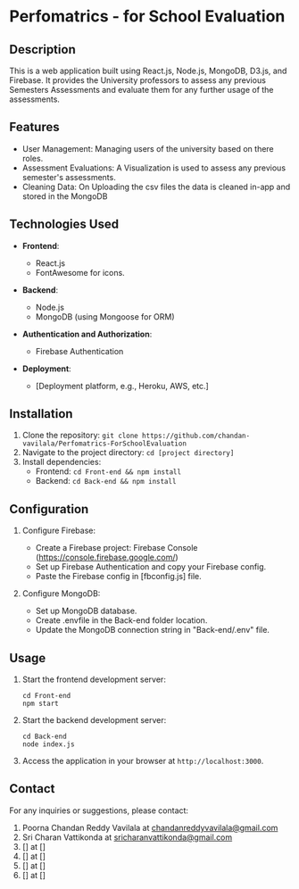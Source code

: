 # Perfomatrics - for School Evaluation

## Description
This is a web application built using React.js, Node.js, MongoDB, D3.js, and Firebase. It provides the University professors to assess any previous Semesters Assessments and evaluate them for any further usage of the assessments.

## Features
- User Management: Managing users of the university based on there roles.
- Assessment Evaluations: A Visualization is used to assess any previous semester's assessments.
- Cleaning Data: On Uploading the csv files the data is cleaned in-app and stored in the MongoDB

## Technologies Used
- **Frontend**:
  - React.js
  - FontAwesome for icons.

- **Backend**:
  - Node.js
  - MongoDB (using Mongoose for ORM)

- **Authentication and Authorization**:
  - Firebase Authentication
  
- **Deployment**:
  - [Deployment platform, e.g., Heroku, AWS, etc.]

## Installation
1. Clone the repository: `git clone https://github.com/chandan-vavilala/Perfomatrics-ForSchoolEvaluation`
2. Navigate to the project directory: `cd [project directory]`
3. Install dependencies:
   - Frontend: `cd Front-end && npm install`
   - Backend: `cd Back-end && npm install`

## Configuration
1. Configure Firebase:
   - Create a Firebase project: Firebase Console (https://console.firebase.google.com/)
   - Set up Firebase Authentication and copy your Firebase config.
   - Paste the Firebase config in [fbconfig.js] file.

2. Configure MongoDB:
   - Set up MongoDB database.
   - Create .envfile in the Back-end folder location.
   - Update the MongoDB connection string in "Back-end/.env" file.

## Usage
1. Start the frontend development server:
   ```
   cd Front-end
   npm start
   ```

2. Start the backend development server:
   ```
   cd Back-end
   node index.js
   ```

3. Access the application in your browser at `http://localhost:3000`.


## Contact
For any inquiries or suggestions, please contact: 
1. Poorna Chandan Reddy Vavilala at chandanreddyvavilala@gmail.com
2. Sri Charan Vattikonda at sricharanvattikonda@gmail.com
3. [] at []
4. [] at []
5. [] at []
6. [] at []


